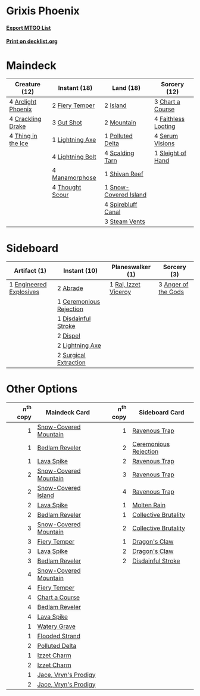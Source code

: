 # Grixis Phoenix

#### [Export MTGO List](../collection/Grixis%20Phoenix/Grixis%20Phoenix.txt)
#### [Print on decklist.org](http://decklist.org/?deckmain=4%09Arclight%20Phoenix%0A3%09Chart%20a%20Course%0A4%09Crackling%20Drake%0A4%09Faithless%20Looting%0A2%09Fiery%20Temper%0A3%09Gut%20Shot%0A2%09Island%0A1%09Lightning%20Axe%0A4%09Lightning%20Bolt%0A4%09Manamorphose%0A2%09Mountain%0A1%09Polluted%20Delta%0A4%09Scalding%20Tarn%0A4%09Serum%20Visions%0A1%09Shivan%20Reef%0A1%09Sleight%20of%20Hand%0A1%09Snow-Covered%20Island%0A4%09Spirebluff%20Canal%0A3%09Steam%20Vents%0A4%09Thing%20in%20the%20Ice%0A4%09Thought%20Scour&deckside=2%09Abrade%0A3%09Anger%20of%20the%20Gods%0A1%09Ceremonious%20Rejection%0A1%09Disdainful%20Stroke%0A2%09Dispel%0A1%09Engineered%20Explosives%0A2%09Lightning%20Axe%0A1%09Ral,%20Izzet%20Viceroy%0A2%09Surgical%20Extraction)
# Maindeck

|                                        Creature (12)                                        |                                       Instant (18)                                        |                                           Land (18)                                            |                                         Sorcery (12)                                         |
|---------------------------------------------------------------------------------------------|-------------------------------------------------------------------------------------------|------------------------------------------------------------------------------------------------|----------------------------------------------------------------------------------------------|
|4 [Arclight Phoenix](http://gatherer.wizards.com/Pages/Card/Details.aspx?multiverseid=452841)|2 [Fiery Temper](http://gatherer.wizards.com/Pages/Card/Details.aspx?multiverseid=108880)  |2 [Island](http://gatherer.wizards.com/Pages/Card/Details.aspx?multiverseid=439602)             |3 [Chart a Course](http://gatherer.wizards.com/Pages/Card/Details.aspx?multiverseid=435200)   |
|4 [Crackling Drake](http://gatherer.wizards.com/Pages/Card/Details.aspx?multiverseid=452913) |3 [Gut Shot](http://gatherer.wizards.com/Pages/Card/Details.aspx?multiverseid=397673)      |2 [Mountain](http://gatherer.wizards.com/Pages/Card/Details.aspx?multiverseid=439604)           |4 [Faithless Looting](http://gatherer.wizards.com/Pages/Card/Details.aspx?multiverseid=413670)|
|4 [Thing in the Ice](http://gatherer.wizards.com/Pages/Card/Details.aspx?multiverseid=409836)|1 [Lightning Axe](http://gatherer.wizards.com/Pages/Card/Details.aspx?multiverseid=113567) |1 [Polluted Delta](http://gatherer.wizards.com/Pages/Card/Details.aspx?multiverseid=405104)     |4 [Serum Visions](http://gatherer.wizards.com/Pages/Card/Details.aspx?multiverseid=425874)    |
|                                                                                             |4 [Lightning Bolt](http://gatherer.wizards.com/Pages/Card/Details.aspx?multiverseid=234704)|4 [Scalding Tarn](http://gatherer.wizards.com/Pages/Card/Details.aspx?multiverseid=426069)      |1 [Sleight of Hand](http://gatherer.wizards.com/Pages/Card/Details.aspx?multiverseid=6529)    |
|                                                                                             |4 [Manamorphose](http://gatherer.wizards.com/Pages/Card/Details.aspx?multiverseid=370568)  |1 [Shivan Reef](http://gatherer.wizards.com/Pages/Card/Details.aspx?multiverseid=442806)        |                                                                                              |
|                                                                                             |4 [Thought Scour](http://gatherer.wizards.com/Pages/Card/Details.aspx?multiverseid=438642) |1 [Snow-Covered Island](http://gatherer.wizards.com/Pages/Card/Details.aspx?multiverseid=184813)|                                                                                              |
|                                                                                             |                                                                                           |4 [Spirebluff Canal](http://gatherer.wizards.com/Pages/Card/Details.aspx?multiverseid=417822)   |                                                                                              |
|                                                                                             |                                                                                           |3 [Steam Vents](http://gatherer.wizards.com/Pages/Card/Details.aspx?multiverseid=405109)        |                                                                                              |


# Sideboard

|                                           Artifact (1)                                           |                                           Instant (10)                                           |                                       Planeswalker (1)                                        |                                         Sorcery (3)                                          |
|--------------------------------------------------------------------------------------------------|--------------------------------------------------------------------------------------------------|-----------------------------------------------------------------------------------------------|----------------------------------------------------------------------------------------------|
|1 [Engineered Explosives](http://gatherer.wizards.com/Pages/Card/Details.aspx?multiverseid=370549)|2 [Abrade](http://gatherer.wizards.com/Pages/Card/Details.aspx?multiverseid=430772)               |1 [Ral, Izzet Viceroy](http://gatherer.wizards.com/Pages/Card/Details.aspx?multiverseid=452945)|3 [Anger of the Gods](http://gatherer.wizards.com/Pages/Card/Details.aspx?multiverseid=438682)|
|                                                                                                  |1 [Ceremonious Rejection](http://gatherer.wizards.com/Pages/Card/Details.aspx?multiverseid=417613)|                                                                                               |                                                                                              |
|                                                                                                  |1 [Disdainful Stroke](http://gatherer.wizards.com/Pages/Card/Details.aspx?multiverseid=446776)    |                                                                                               |                                                                                              |
|                                                                                                  |2 [Dispel](http://gatherer.wizards.com/Pages/Card/Details.aspx?multiverseid=201562)               |                                                                                               |                                                                                              |
|                                                                                                  |2 [Lightning Axe](http://gatherer.wizards.com/Pages/Card/Details.aspx?multiverseid=113567)        |                                                                                               |                                                                                              |
|                                                                                                  |2 [Surgical Extraction](http://gatherer.wizards.com/Pages/Card/Details.aspx?multiverseid=397706)  |                                                                                               |                                                                                              |


# Other Options

|*n*<sup>th</sup> copy|                                         Maindeck Card                                          |*n*<sup>th</sup> copy|                                         Sideboard Card                                         |
|--------------------:|------------------------------------------------------------------------------------------------|--------------------:|------------------------------------------------------------------------------------------------|
|                    1|[Snow-Covered Mountain](http://gatherer.wizards.com/Pages/Card/Details.aspx?multiverseid=184814)|                    1|[Ravenous Trap](http://gatherer.wizards.com/Pages/Card/Details.aspx?multiverseid=197537)        |
|                    1|[Bedlam Reveler](http://gatherer.wizards.com/Pages/Card/Details.aspx?multiverseid=414415)       |                    2|[Ceremonious Rejection](http://gatherer.wizards.com/Pages/Card/Details.aspx?multiverseid=417613)|
|                    1|[Lava Spike](http://gatherer.wizards.com/Pages/Card/Details.aspx?multiverseid=370409)           |                    2|[Ravenous Trap](http://gatherer.wizards.com/Pages/Card/Details.aspx?multiverseid=197537)        |
|                    2|[Snow-Covered Mountain](http://gatherer.wizards.com/Pages/Card/Details.aspx?multiverseid=184814)|                    3|[Ravenous Trap](http://gatherer.wizards.com/Pages/Card/Details.aspx?multiverseid=197537)        |
|                    2|[Snow-Covered Island](http://gatherer.wizards.com/Pages/Card/Details.aspx?multiverseid=184813)  |                    4|[Ravenous Trap](http://gatherer.wizards.com/Pages/Card/Details.aspx?multiverseid=197537)        |
|                    2|[Lava Spike](http://gatherer.wizards.com/Pages/Card/Details.aspx?multiverseid=370409)           |                    1|[Molten Rain](http://gatherer.wizards.com/Pages/Card/Details.aspx?multiverseid=425928)          |
|                    2|[Bedlam Reveler](http://gatherer.wizards.com/Pages/Card/Details.aspx?multiverseid=414415)       |                    1|[Collective Brutality](http://gatherer.wizards.com/Pages/Card/Details.aspx?multiverseid=414380) |
|                    3|[Snow-Covered Mountain](http://gatherer.wizards.com/Pages/Card/Details.aspx?multiverseid=184814)|                    2|[Collective Brutality](http://gatherer.wizards.com/Pages/Card/Details.aspx?multiverseid=414380) |
|                    3|[Fiery Temper](http://gatherer.wizards.com/Pages/Card/Details.aspx?multiverseid=108880)         |                    1|[Dragon's Claw](http://gatherer.wizards.com/Pages/Card/Details.aspx?multiverseid=243481)        |
|                    3|[Lava Spike](http://gatherer.wizards.com/Pages/Card/Details.aspx?multiverseid=370409)           |                    2|[Dragon's Claw](http://gatherer.wizards.com/Pages/Card/Details.aspx?multiverseid=243481)        |
|                    3|[Bedlam Reveler](http://gatherer.wizards.com/Pages/Card/Details.aspx?multiverseid=414415)       |                    2|[Disdainful Stroke](http://gatherer.wizards.com/Pages/Card/Details.aspx?multiverseid=446776)    |
|                    4|[Snow-Covered Mountain](http://gatherer.wizards.com/Pages/Card/Details.aspx?multiverseid=184814)|                     |                                                                                                |
|                    4|[Fiery Temper](http://gatherer.wizards.com/Pages/Card/Details.aspx?multiverseid=108880)         |                     |                                                                                                |
|                    4|[Chart a Course](http://gatherer.wizards.com/Pages/Card/Details.aspx?multiverseid=435200)       |                     |                                                                                                |
|                    4|[Bedlam Reveler](http://gatherer.wizards.com/Pages/Card/Details.aspx?multiverseid=414415)       |                     |                                                                                                |
|                    4|[Lava Spike](http://gatherer.wizards.com/Pages/Card/Details.aspx?multiverseid=370409)           |                     |                                                                                                |
|                    1|[Watery Grave](http://gatherer.wizards.com/Pages/Card/Details.aspx?multiverseid=405114)         |                     |                                                                                                |
|                    1|[Flooded Strand](http://gatherer.wizards.com/Pages/Card/Details.aspx?multiverseid=405098)       |                     |                                                                                                |
|                    2|[Polluted Delta](http://gatherer.wizards.com/Pages/Card/Details.aspx?multiverseid=405104)       |                     |                                                                                                |
|                    1|[Izzet Charm](http://gatherer.wizards.com/Pages/Card/Details.aspx?multiverseid=425996)          |                     |                                                                                                |
|                    2|[Izzet Charm](http://gatherer.wizards.com/Pages/Card/Details.aspx?multiverseid=425996)          |                     |                                                                                                |
|                    1|[Jace, Vryn's Prodigy](http://gatherer.wizards.com/Pages/Card/Details.aspx?multiverseid=439335) |                     |                                                                                                |
|                    2|[Jace, Vryn's Prodigy](http://gatherer.wizards.com/Pages/Card/Details.aspx?multiverseid=439335) |                     |                                                                                                |

